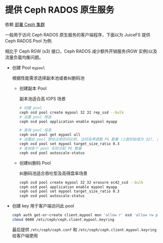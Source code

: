 # 提供 Ceph RADOS 原生服务

依赖 [部署 Ceph 集群](1-deploy-ceph-cluster.md)

一般用于访问 Ceph RADOS 原生服务的客户端程序，下面以为 JuiceFS 提供 Ceph RADOS Pool 为例.

相比于 Ceph RGW (s3) 接口，Ceph RADOS 减少额外开销服务(RGW 实例)以及流量负载均衡问题。

* 创建 Pool `mypool`

    根据性能需求选择副本池或者纠删码池

    * 创建副本 Pool

        副本池适合高 IOPS 场景

        ```bash
        # 创建 pool
        ceph osd pool create mypool 32 32 rep_ssd --bulk
        # 设置 pool 用途
        ceph osd pool application enable mypool myapp

        # 查询 pool 信息
        ceph osd pool get mypool all
        # 设置此 pool 预估占用空间比例, 这将自带调整 PG 数量（上面初始值为 32), 更大 PG 有助于提高吞吐量
        ceph osd pool set mypool target_size_ratio 0.3
        # 查询各个 pool 实际分配 PG 数量
        ceph osd pool autoscale-status
        ```

    * 创建纠删码 Pool

        纠删码池适合吞吐型及高得盘率场景

        ```bash
        ceph osd pool create mypool 32 32 erasure ec42_ssd --bulk
        ceph osd pool application enable mypool myapp
        ceph osd pool set mypool target_size_ratio 0.3
        ceph osd pool autoscale-status
        ```

* 创建 key 用于客户端访问此 pool

    ```bash
    ceph auth get-or-create client.mypool mon 'allow r' osd 'allow rw pool=mypool' |tee /etc/ceph/ceph.client.mypool.keyring
    chmod 0600 /etc/ceph/ceph.client.mypool.keyring
    ```

    最后提供 `/etc/ceph/ceph.conf` 和 `/etc/ceph/ceph.client.mypool.keyring` 给客户端使用
